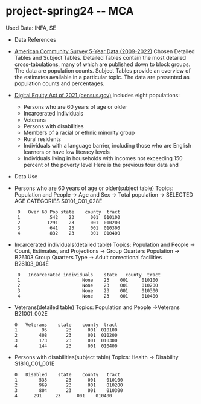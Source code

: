 # project-spring24 -- MCA

Used Data: INFA, SE

* Data References
 * [American Community Survey 5-Year Data (2009-2022)](https://www.census.gov/data/developers/data-sets/acs-5year.html)
   Chosen Detailed Tables and Subject Tables. 
   Detailed Tables contain the most detailed cross-tabulations, many of which are published down to block groups. The data are population counts.
    Subject Tables provide an overview of the estimates available in a particular topic.  The data are presented as population counts and percentages. 
 * [Digital Equity Act of 2021 (census.gov)](https://www.census.gov/programs-surveys/community-resilience-estimates/partnerships/ntia/digital-equity.html) includes eight populations: 
    * Persons who are 60 years of age or older
    * Incarcerated individuals
    * Veterans
    * Persons with disabilities
    * Members of a racial or ethnic minority group
    * Rural residents
    * Individuals with a language barrier, including those who are English learners or have low literacy levels
    * Individuals living in households with incomes not exceeding 150 percent of the poverty level
    Here is the previous four data and 

* Data Use
 * Persons who are 60 years of age or older(subject table)
   Topics: Population and People -> Age and Sex 
   -> Total population -> SELECTED AGE CATEGORIES
   S0101_C01_028E

   ```
    0	Over 60 Pop	state	 county	 tract
    1	        542	   23	   001	010100
    2	       1291	   23	   001	010200
    3	        641	   23	   001	010300
    4	        832	   23	   001	010400
   ```

 * Incarcerated individuals(detailed table)
   Topics: Population and People -> Count, Estimates, and Projections -> Group Quarters Population -> B26103 Group Quarters Type -> Adult correctional facilities
   B26103_004E

   ```
    0	Incarcerated individuals	state	county	tract
    1	                    None	23	  001	  010100
    2	                    None	23	  001	  010200
    3	                    None	23	  001	  010300
    4	                    None	23	  001	  010400
   ```

 * Veterans(detailed table)
   Topics: Population and People ->Veterans
   B21001_002E

    ```
    0	Veterans	state	 county	 tract
    1	      95	   23	   001	010100
    2	     408	   23	   001	010200
    3	     173	   23	   001	010300
    4	     144	   23	   001	010400
    ```
   
 * Persons with disabilities(subject table)
   Topics: Health -> Disability
   S1810_C01_001E

    ```
    0	Disabled	state	 county	  tract
    1	     535	   23	   001	  010100
    2	     969	   23	   001	  010200
    3	     804	   23	   001	  010300
    4      291	   23	   001	  010400
   ```

   